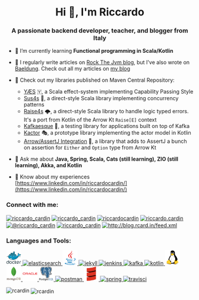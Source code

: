 <h1 align="center">Hi 👋, I'm Riccardo</h1>
<h3 align="center">A passionate backend developer, teacher, and blogger from Italy</h3>

- 🌱 I’m currently learning **Functional programming in Scala/Kotlin**

- 📝 I regularly write articles on [Rock The Jvm blog](https://blog.rockthejvm.com/), but I've also wrote on [Baeldung](https://www.baeldung.com/scala/author/riccardocardin). Check out all my articles on [my blog](http://blog.rcard.in/)

- 👀 Check out my libraries published on Maven Central Repository:
  - [YÆS](https://github.com/rcardin/yaes) 🇾, a Scala effect-system implementing Capability Passing Style
  - [Sus4s](https://github.com/rcardin/sus4s) 🎸, a direct-style Scala library implementing concurrency patterns
  - [Raise4s](https://github.com/rcardin/raise4s) 🌩️, a direct-style Scala library to handle logic typed errors. It's a port from Kotlin of the Arrow Kt `Raise[E]` context
  - [Kafkaesque](https://github.com/rcardin/kafkaesque) 🐛, a testing library for applications built on top of Kafka
  - [Kactor](https://github.com/rcardin/kactor) 🎭, a prototype library implementing the actor model in Kotlin
  - [Arrow/AssertJ Integration](https://github.com/rcardin/assertj-arrow-core) 🧪, a library that adds to AssertJ a bunch on assertion for `Either` and `Option` type from Arrow Kt

- 💬 Ask me about **Java, Spring, Scala, Cats (still learning), ZIO (still learning), Akka, and Kotlin**

- 📄 Know about my experiences [https://www.linkedin.com/in/riccardocardin/](https://www.linkedin.com/in/riccardocardin/)

<h3 align="left">Connect with me:</h3>
<p align="left">
<a href="https://dev.to/riccardo_cardin" target="blank"><img align="center" src="https://cdn.jsdelivr.net/npm/simple-icons@3.0.1/icons/dev-dot-to.svg" alt="riccardo_cardin" height="30" width="40" /></a>
<a href="https://twitter.com/riccardo_cardin" target="blank"><img align="center" src="https://raw.githubusercontent.com/rahuldkjain/github-profile-readme-generator/master/src/images/icons/Social/twitter.svg" alt="riccardo_cardin" height="30" width="40" /></a>
<a href="https://linkedin.com/in/riccardocardin" target="blank"><img align="center" src="https://raw.githubusercontent.com/rahuldkjain/github-profile-readme-generator/master/src/images/icons/Social/linked-in-alt.svg" alt="riccardocardin" height="30" width="40" /></a>
<a href="https://stackoverflow.com/users/riccardo.cardin" target="blank"><img align="center" src="https://raw.githubusercontent.com/rahuldkjain/github-profile-readme-generator/master/src/images/icons/Social/stack-overflow.svg" alt="riccardo.cardin" height="30" width="40" /></a>
<a href="https://medium.com/@riccardo_cardin" target="blank"><img align="center" src="https://raw.githubusercontent.com/rahuldkjain/github-profile-readme-generator/master/src/images/icons/Social/medium.svg" alt="@riccardo_cardin" height="30" width="40" /></a>
<a href="https://www.hackerrank.com/riccardo_cardin" target="blank"><img align="center" src="https://raw.githubusercontent.com/rahuldkjain/github-profile-readme-generator/master/src/images/icons/Social/hackerrank.svg" alt="riccardo_cardin" height="30" width="40" /></a>
<a href="/http://blog.rcard.in/feed.xml" target="blank"><img align="center" src="https://raw.githubusercontent.com/rahuldkjain/github-profile-readme-generator/master/src/images/icons/Social/rss.svg" alt="http://blog.rcard.in/feed.xml" height="30" width="40" /></a>
</p>

<h3 align="left">Languages and Tools:</h3>
<p align="left"> <a href="https://www.docker.com/" target="_blank"> <img src="https://raw.githubusercontent.com/devicons/devicon/master/icons/docker/docker-original-wordmark.svg" alt="docker" width="40" height="40"/> </a> <a href="https://www.elastic.co" target="_blank"> <img src="https://www.vectorlogo.zone/logos/elastic/elastic-icon.svg" alt="elasticsearch" width="40" height="40"/> </a> <a href="https://www.java.com" target="_blank"> <img src="https://raw.githubusercontent.com/devicons/devicon/master/icons/java/java-original.svg" alt="java" width="40" height="40"/> </a> <a href="https://jekyllrb.com/" target="_blank"> <img src="https://www.vectorlogo.zone/logos/jekyllrb/jekyllrb-icon.svg" alt="jekyll" width="40" height="40"/> </a> <a href="https://www.jenkins.io" target="_blank"> <img src="https://www.vectorlogo.zone/logos/jenkins/jenkins-icon.svg" alt="jenkins" width="40" height="40"/> </a> <a href="https://kafka.apache.org/" target="_blank"> <img src="https://www.vectorlogo.zone/logos/apache_kafka/apache_kafka-icon.svg" alt="kafka" width="40" height="40"/> </a> <a href="https://kotlinlang.org" target="_blank"> <img src="https://www.vectorlogo.zone/logos/kotlinlang/kotlinlang-icon.svg" alt="kotlin" width="40" height="40"/> </a> <a href="https://www.linux.org/" target="_blank"> <img src="https://raw.githubusercontent.com/devicons/devicon/master/icons/linux/linux-original.svg" alt="linux" width="40" height="40"/> </a> <a href="https://www.mongodb.com/" target="_blank"> <img src="https://raw.githubusercontent.com/devicons/devicon/master/icons/mongodb/mongodb-original-wordmark.svg" alt="mongodb" width="40" height="40"/> </a> <a href="https://www.oracle.com/" target="_blank"> <img src="https://raw.githubusercontent.com/devicons/devicon/master/icons/oracle/oracle-original.svg" alt="oracle" width="40" height="40"/> </a> <a href="https://www.postgresql.org" target="_blank"> <img src="https://raw.githubusercontent.com/devicons/devicon/master/icons/postgresql/postgresql-original-wordmark.svg" alt="postgresql" width="40" height="40"/> </a> <a href="https://postman.com" target="_blank"> <img src="https://www.vectorlogo.zone/logos/getpostman/getpostman-icon.svg" alt="postman" width="40" height="40"/> </a> <a href="https://www.scala-lang.org" target="_blank"> <img src="https://raw.githubusercontent.com/devicons/devicon/master/icons/scala/scala-original.svg" alt="scala" width="40" height="40"/> </a> <a href="https://spring.io/" target="_blank"> <img src="https://www.vectorlogo.zone/logos/springio/springio-icon.svg" alt="spring" width="40" height="40"/> </a> <a href="https://travis-ci.org" target="_blank"> <img src="https://www.vectorlogo.zone/logos/travis-ci/travis-ci-icon.svg" alt="travisci" width="40" height="40"/> </a> </p>

<p><img align="left" src="https://github-readme-stats.vercel.app/api/top-langs?username=rcardin&show_icons=true&locale=en&layout=compact&theme=dracula" alt="rcardin" /></p>

<p>&nbsp;<img align="center" src="https://github-readme-stats.vercel.app/api?username=rcardin&show_icons=true&locale=en&theme=dracula" alt="rcardin" /></p>

